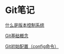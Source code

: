 # Git笔记

[什么是版本控制系统](./subfile/_1版本控制系统简介.md)

[Git基础概念](./subfile/_2Git基础概念.md)

[Git初始配置（config命令）](./subfile/_3Git初始配置.md)


